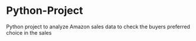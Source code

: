 # Python-Project
Python project to analyze Amazon sales data to check the buyers preferred choice in the sales
